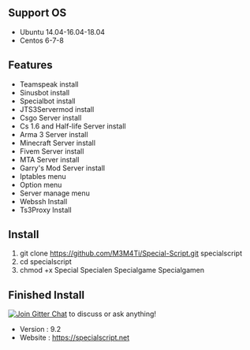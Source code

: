 ## Support OS
* Ubuntu 14.04-16.04-18.04
* Centos 6-7-8
## Features
* Teamspeak install
* Sinusbot install
* Specialbot install
* JTS3Servermod install
* Csgo Server install
* Cs 1.6 and Half-life Server install
* Arma 3 Server install
* Minecraft Server install
* Fivem Server install
* MTA Server install
* Garry's Mod Server install
* Iptables menu
* Option menu
* Server manage menu
* Webssh Install
* Ts3Proxy Install
## Install
1.  git clone https://github.com/M3M4Ti/Special-Script.git specialscript
2.  cd specialscript
3.  chmod +x Special Specialen Specialgame Specialgamen
## Finished Install
[![Join Gitter Chat](https://badges.gitter.im/Join%20Chat.svg)](https://gitter.im/SpecialScript/community?utm_source=share-link&utm_medium=link&utm_campaign=share-link) to discuss or ask anything!
- Version : 9.2
- Website : https://specialscript.net
